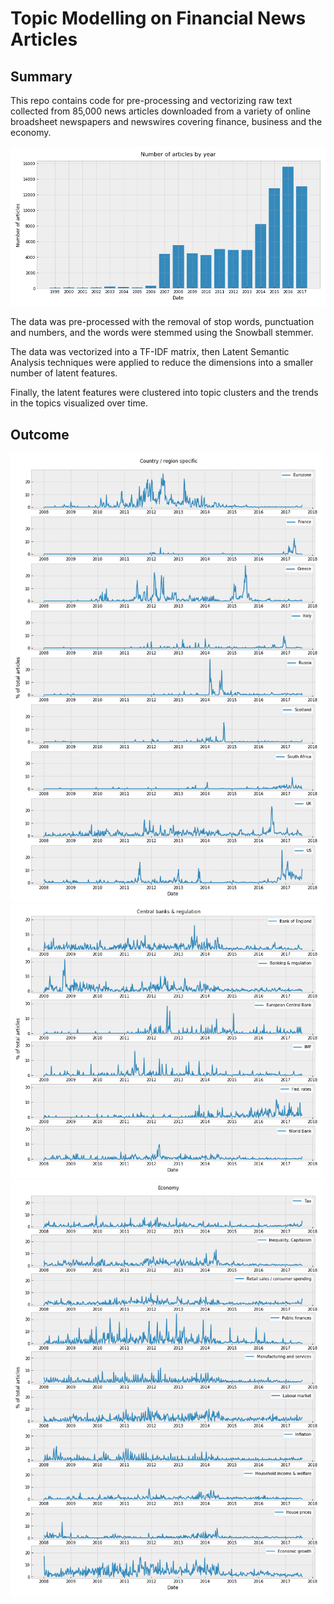 # Topic Modelling on Financial News Articles

## Summary

This repo contains code for pre-processing and vectorizing raw text collected from 85,000 news articles downloaded from a variety of online broadsheet newspapers and newswires covering finance, business and the economy.

![Article counts by year](articles_by_year.png "Article counts by year")

The data was pre-processed with the removal of stop words, punctuation and numbers, and the words were stemmed using the Snowball stemmer.

The data was vectorized into a TF-IDF matrix, then Latent Semantic Analysis techniques were applied to reduce the dimensions into a smaller number of latent features.

Finally, the latent features were clustered into topic clusters and the trends in the topics visualized over time.

## Outcome

<img src="country_region_chart.png" width="500">

<img src="cb_regulation_chart.png" width="500">

<img src="economy_chart.png" width="500">
